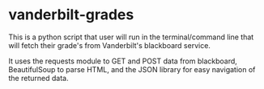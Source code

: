 # vanderbilt-grades
This is a python script that user will run in the terminal/command line that will fetch their grade's from Vanderbilt's blackboard service.

It uses the requests module to GET and POST data from blackboard, BeautifulSoup to parse HTML, and the JSON library for easy navigation of the returned data.
